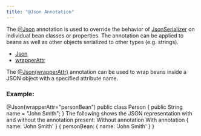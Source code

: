```yaml
---
title: "@Json Annotation"
---
```


The [@Json](../apidocs/org/apache/juneau/json/annotation/Json.html) annotation
is used to override the behavior of [JsonSerializer](../apidocs/org/apache/juneau/json/JsonSerializer.html) on individual bean classes or properties.
The annotation can be applied to beans as well as other objects serialized to other types (e.g. strings).
- [Json](../apidocs/org/apache/juneau/json/annotation/Json.html)
- [wrapperAttr](../apidocs/org/apache/juneau/json/annotation/Json.html#wrapperAttr())

The [@Json(wrapperAttr)](../apidocs/org/apache/juneau/json/annotation/Json.html#wrapperAttr()) annotation
can be used to wrap beans inside a JSON object with a specified attribute name.
### Example:

@Json(wrapperAttr="personBean")
public class Person \{
public String name = "John Smith";
\}
The following shows the JSON representation with and without the annotation present:
Without annotation
With annotation
\{
name: 'John Smith'
\}
\{
personBean: \{
name: 'John Smith'
\}
\}
